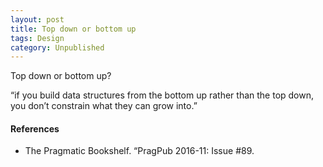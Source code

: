 ```yaml
---
layout: post
title: Top down or bottom up
tags: Design
category: Unpublished
---
```


Top down or bottom up?

“if you build data structures from the bottom up rather than the top down, you don’t constrain what they can grow into.”

#### References

- The Pragmatic Bookshelf. “PragPub 2016-11: Issue #89.  
